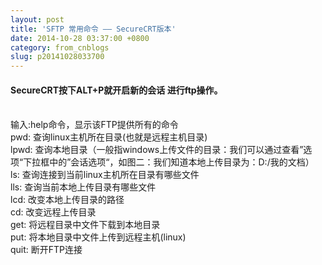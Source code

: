 ```yaml
---
layout: post
title: 'SFTP 常用命令 —— SecureCRT版本'
date: 2014-10-28 03:37:00 +0800
category: from_cnblogs
slug: p20141028033700
---
```



<h4>SecureCRT按下ALT&#43;P就开启新的会话 进行ftp操作。</h4>
<br>
输入:help命令，显示该FTP提供所有的命令<br>
pwd: 查询linux主机所在目录(也就是远程主机目录)<br>
lpwd: 查询本地目录（一般指windows上传文件的目录：我们可以通过查看”选项“下拉框中的”会话选项“，如图二：我们知道本地上传目录为：D:/我的文档）<br>
ls: 查询连接到当前linux主机所在目录有哪些文件<br>
lls: 查询当前本地上传目录有哪些文件<br>
lcd: 改变本地上传目录的路径<br>
cd: 改变远程上传目录<br>
get: 将远程目录中文件下载到本地目录<br>
put: 将本地目录中文件上传到远程主机(linux)<br>
quit: 断开FTP连接
   
